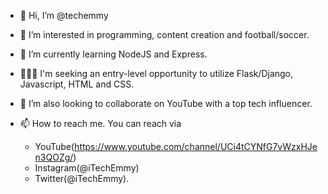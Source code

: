 - 👋 Hi, I’m @techemmy

- 👀 I’m interested in programming, content creation and football/soccer.
- 🌱 I’m currently learning NodeJS and Express.
- 👨🏽‍💻 I'm seeking an entry-level opportunity to utilize Flask/Django, Javascript, HTML and CSS.
- 💞️ I’m also looking to collaborate on YouTube with a top tech influencer.

- 📫 How to reach me. You can reach via 
  - YouTube(https://www.youtube.com/channel/UCi4tCYNfG7vWzxHJen3QOZg/)
  - Instagram(@iTechEmmy)
  - Twitter(@iTechEmmy).

<!---
techemmy/techemmy is a ✨ special ✨ repository because its `README.md` (this file) appears on your GitHub profile.
You can click the Preview link to take a look at your changes.
--->
